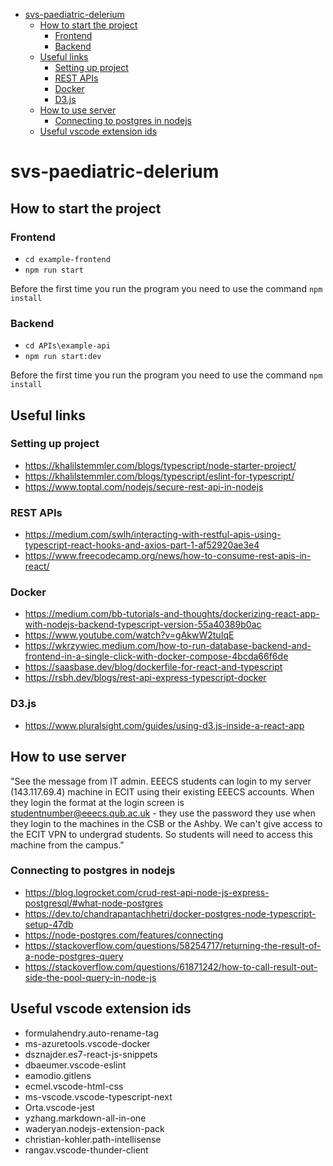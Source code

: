 - [svs-paediatric-delerium](#svs-paediatric-delerium)
  - [How to start the project](#how-to-start-the-project)
    - [Frontend](#frontend)
    - [Backend](#backend)
  - [Useful links](#useful-links)
    - [Setting up project](#setting-up-project)
    - [REST APIs](#rest-apis)
    - [Docker](#docker)
    - [D3.js](#d3js)
  - [How to use server](#how-to-use-server)
    - [Connecting to postgres in nodejs](#connecting-to-postgres-in-nodejs)
  - [Useful vscode extension ids](#useful-vscode-extension-ids)

# svs-paediatric-delerium 
## How to start the project
### Frontend 
* ```cd example-frontend```
* ```npm run start```

Before the first time you run the program you need to use the command ```npm install```
### Backend
* ```cd APIs\example-api```
* ```npm run start:dev```

Before the first time you run the program you need to use the command ```npm install```
## Useful links
### Setting up project
* https://khalilstemmler.com/blogs/typescript/node-starter-project/
* https://khalilstemmler.com/blogs/typescript/eslint-for-typescript/ 
* https://www.toptal.com/nodejs/secure-rest-api-in-nodejs
### REST APIs
* https://medium.com/swlh/interacting-with-restful-apis-using-typescript-react-hooks-and-axios-part-1-af52920ae3e4
* https://www.freecodecamp.org/news/how-to-consume-rest-apis-in-react/
### Docker
* https://medium.com/bb-tutorials-and-thoughts/dockerizing-react-app-with-nodejs-backend-typescript-version-55a40389b0ac
* https://www.youtube.com/watch?v=gAkwW2tuIqE
* https://wkrzywiec.medium.com/how-to-run-database-backend-and-frontend-in-a-single-click-with-docker-compose-4bcda66f6de
* https://saasbase.dev/blog/dockerfile-for-react-and-typescript
* https://rsbh.dev/blogs/rest-api-express-typescript-docker
### D3.js
* https://www.pluralsight.com/guides/using-d3.js-inside-a-react-app
## How to use server
"See the message from IT admin. EEECS students can login to my server (143.117.69.4) machine in ECIT using their existing EEECS accounts. When they login the format at the login screen is studentnumber@eeecs.qub.ac.uk - they use the password they use when they login to the machines in the CSB or the Ashby.  We can't give access to the ECIT VPN to undergrad students. So students will need to access this machine from the campus."
### Connecting to postgres in nodejs
* https://blog.logrocket.com/crud-rest-api-node-js-express-postgresql/#what-node-postgres
* https://dev.to/chandrapantachhetri/docker-postgres-node-typescript-setup-47db
* https://node-postgres.com/features/connecting
* https://stackoverflow.com/questions/58254717/returning-the-result-of-a-node-postgres-query
* https://stackoverflow.com/questions/61871242/how-to-call-result-out-side-the-pool-query-in-node-js
## Useful vscode extension ids
* formulahendry.auto-rename-tag
* ms-azuretools.vscode-docker
* dsznajder.es7-react-js-snippets
* dbaeumer.vscode-eslint
* eamodio.gitlens
* ecmel.vscode-html-css
* ms-vscode.vscode-typescript-next
* Orta.vscode-jest
* yzhang.markdown-all-in-one
* waderyan.nodejs-extension-pack
* christian-kohler.path-intellisense
* rangav.vscode-thunder-client
